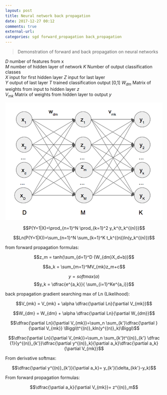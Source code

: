 ```yaml
---
layout: post
title: Neural network back propagation
date: 2017-12-27 00:12
comments: true
external-url:
categories: sgd forward_propagation back_propagation
---
```


> Demonstration of forward and back propagation on neural networks

$D$ number of features from x  
$M$ number of hidden layer of network
$K$ Number of output classification classes   
$X$ input for first hidden layer
$Z$ input for last layer  
$Y$ output of last layer
$T$ trained classification output [0,1]
$W_{dm}$ Matrix of weights from input to hidden layer $z$  
$V_{mk}$ Matrix of weights from hidden layer to output $y$  

![basic network example](/assets/basic-network.png)

$$P(Y=1|X)=\prod_{n=1}^N \prod_{k=1}^2 y_k^{t_k^{(n)}}$$

$$Ln(P(Y=1|X))=\sum_{n=1}^N \sum_{k=1}^K t_k^{(n)}ln(y_k^{(n)})$$

from forward propagation formulas:

$$z_m = tanh(\sum_{d=1}^D {W_{dm}X_d+b)}$$

$$a_k = \sum_{m=1}^MV_{mk}z_m+c$$

$$y = softmax(a)$$ $$y_k = \dfrac{e^{a_k}}{ \sum_{i=1}^Ke^{a_i}}$$

back propagation gradient searching max of Ln (Likelihood):

$$V_{mk} = V_{mk} + \alpha \dfrac{\partial Ln}{\partial V_{mk}}$$

$$W_{dm} = W_{dm} + \alpha \dfrac{\partial Ln}{\partial W_{dm}}$$

$$\dfrac{\partial Ln}{\partial V_{mk}}=\sum_n \sum_{k'}\dfrac{\partial }{\partial V_{mk}} \Biggl(t^{(n)}_kln(y^{(n)}_k)\Biggl)$$

$$\dfrac{\partial Ln}{\partial V_{mk}}=\sum_n \sum_{k'}t^{(n)}_{k'} \dfrac {1}{y^{(n)}_{k'}}\dfrac{\partial y^{(n)}_k}{\partial a_k}\dfrac{\partial a_k}{\partial V_{mk}}$$

From derivative softmax:

$$\dfrac{\partial y^{(n)}_{k'}}{\partial a_k}= y_{k'}(\delta_{kk'}-y_k)$$

From forward propagation formulas:

$$\dfrac{\partial a_k}{\partial V_{mk}}= z^{(n)}_m$$

